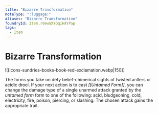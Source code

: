 ```yaml
---
title: "Bizarre Transformation"
noteType: ":luggage:"
aliases: "Bizarre Transformation"
foundryId: Item.r0ewGXYOqiHAYPap
tags:
  - Item
---
```


# Bizarre Transformation
![[icons-sundries-books-book-red-exclamation.webp|150]]

The forms you take on defy belief-chimerical sights of twisted antlers or acidic drool. If your next action is to cast _[[Untamed Form]]_, you can change the damage type of a single unarmed attack granted by the _untamed form_ form to one of the following: acid, bludgeoning, cold, electricity, fire, poison, piercing, or slashing. The chosen attack gains the appropriate trait.
